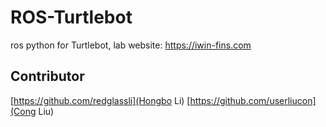 # ROS-Turtlebot
ros python for Turtlebot, lab website: https://iwin-fins.com
## Contributor
[https://github.com/redglassli](Hongbo Li)
[https://github.com/userliucon](Cong Liu)
